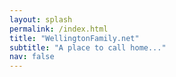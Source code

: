 ```yaml
---
layout: splash
permalink: /index.html
title: "WellingtonFamily.net"
subtitle: "A place to call home..."
nav: false
---
```

